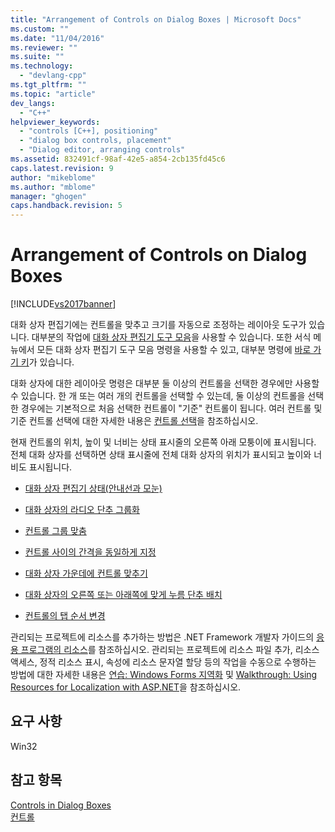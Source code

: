 ```yaml
---
title: "Arrangement of Controls on Dialog Boxes | Microsoft Docs"
ms.custom: ""
ms.date: "11/04/2016"
ms.reviewer: ""
ms.suite: ""
ms.technology: 
  - "devlang-cpp"
ms.tgt_pltfrm: ""
ms.topic: "article"
dev_langs: 
  - "C++"
helpviewer_keywords: 
  - "controls [C++], positioning"
  - "dialog box controls, placement"
  - "Dialog editor, arranging controls"
ms.assetid: 832491cf-98af-42e5-a854-2cb135fd45c6
caps.latest.revision: 9
author: "mikeblome"
ms.author: "mblome"
manager: "ghogen"
caps.handback.revision: 5
---
```

# Arrangement of Controls on Dialog Boxes
[!INCLUDE[vs2017banner](../assembler/inline/includes/vs2017banner.md)]

대화 상자 편집기에는 컨트롤을 맞추고 크기를 자동으로 조정하는 레이아웃 도구가 있습니다.  대부분의 작업에 [대화 상자 편집기 도구 모음](../mfc/showing-or-hiding-the-dialog-editor-toolbar.md)을 사용할 수 있습니다.  또한 서식 메뉴에서 모든 대화 상자 편집기 도구 모음 명령을 사용할 수 있고, 대부분 명령에 [바로 가기 키](../mfc/accelerator-keys-for-the-dialog-editor.md)가 있습니다.  
  
 대화 상자에 대한 레이아웃 명령은 대부분 둘 이상의 컨트롤을 선택한 경우에만 사용할 수 있습니다.  한 개 또는 여러 개의 컨트롤을 선택할 수 있는데, 둘 이상의 컨트롤을 선택한 경우에는 기본적으로 처음 선택한 컨트롤이 "기준" 컨트롤이 됩니다.  여러 컨트롤 및 기준 컨트롤 선택에 대한 자세한 내용은 [컨트롤 선택](../mfc/selecting-controls.md)을 참조하십시오.  
  
 현재 컨트롤의 위치, 높이 및 너비는 상태 표시줄의 오른쪽 아래 모퉁이에 표시됩니다.  전체 대화 상자를 선택하면 상태 표시줄에 전체 대화 상자의 위치가 표시되고 높이와 너비도 표시됩니다.  
  
-   [대화 상자 편집기 상태\(안내선과 모눈\)](../mfc/dialog-editor-states-guides-and-grids.md)  
  
-   [대화 상자의 라디오 단추 그룹화](../mfc/grouping-radio-buttons-on-a-dialog-box.md)  
  
-   [컨트롤 그룹 맞춤](../mfc/aligning-groups-of-controls.md)  
  
-   [컨트롤 사이의 간격을 동일하게 지정](../mfc/evening-the-spacing-between-controls.md)  
  
-   [대화 상자 가운데에 컨트롤 맞추기](../mfc/centering-controls-in-a-dialog-box.md)  
  
-   [대화 상자의 오른쪽 또는 아래쪽에 맞게 누름 단추 배치](../mfc/arranging-push-buttons-along-the-right-or-bottom-of-a-dialog-box.md)  
  
-   [컨트롤의 탭 순서 변경](../mfc/changing-the-tab-order-of-controls.md)  
  
 관리되는 프로젝트에 리소스를 추가하는 방법은 .NET Framework 개발자 가이드의 [응용 프로그램의 리소스](../Topic/Resources%20in%20Desktop%20Apps.md)를 참조하십시오. 관리되는 프로젝트에 리소스 파일 추가, 리소스 액세스, 정적 리소스 표시, 속성에 리소스 문자열 할당 등의 작업을 수동으로 수행하는 방법에 대한 자세한 내용은 [연습: Windows Forms 지역화](http://msdn.microsoft.com/ko-kr/9a96220d-a19b-4de0-9f48-01e5d82679e5) 및 [Walkthrough: Using Resources for Localization with ASP.NET](../Topic/Walkthrough:%20Using%20Resources%20for%20Localization%20with%20ASP.NET.md)을 참조하십시오.  
  
## 요구 사항  
 Win32  
  
## 참고 항목  
 [Controls in Dialog Boxes](../mfc/controls-in-dialog-boxes.md)   
 [컨트롤](../mfc/controls-mfc.md)
